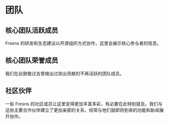 <script setup>
import { VPTeamMembers } from 'vitepress/theme'

const members = [
    {
        avatar: 'https://cdn.fresns.cn/avatars/tangjie.jpg',
        name: '唐杰',
        title: 'Creator',
        links: [
            {
                icon: {
                    svg: '<svg xmlns="http://www.w3.org/2000/svg" viewBox="0 0 512 512"><path d="M172.2 226.8c-14.6-2.9-28.2 8.9-28.2 23.8V301c0 10.2 7.1 18.4 16.7 22c18.2 6.8 31.3 24.4 31.3 45c0 26.5-21.5 48-48 48s-48-21.5-48-48V120c0-13.3-10.7-24-24-24H24c-13.3 0-24 10.7-24 24v248c0 89.5 82.1 160.2 175 140.7c54.4-11.4 98.3-55.4 109.7-109.7c17.4-82.9-37-157.2-112.5-172.2zM209 0c-9.2-.5-17 6.8-17 16v31.6c0 8.5 6.6 15.5 15 15.9c129.4 7 233.4 112 240.9 241.5c.5 8.4 7.5 15 15.9 15h32.1c9.2 0 16.5-7.8 16-17C503.4 139.8 372.2 8.6 209 0zm.3 96c-9.3-.7-17.3 6.7-17.3 16.1v32.1c0 8.4 6.5 15.3 14.8 15.9c76.8 6.3 138 68.2 144.9 145.2c.8 8.3 7.6 14.7 15.9 14.7h32.2c9.3 0 16.8-8 16.1-17.3c-8.4-110.1-96.5-198.2-206.6-206.7z"/></svg>'
                },
                link: 'https://tangjie.me'
            },
            { icon: 'github', link: 'https://github.com/jarvis-tang' },
            { icon: 'twitter', link: 'https://twitter.com/Jarvis_Tweet' },
            { icon: 'linkedin', link: 'https://www.linkedin.com/in/jarvis-tang' },
        ]
    },
    {
        avatar: 'https://cdn.fresns.cn/avatars/mouyong.jpg',
        name: '牟勇',
        title: 'Developer',
        links: [
            { icon: 'github', link: 'https://github.com/mouyong' },
        ]
    },
    {
        avatar: 'https://cdn.fresns.cn/avatars/yuanquan.jpg',
        name: 'Tracy Yuan',
        title: 'Tester',
        links: [
            {
                icon: {
                    svg: '<svg xmlns="http://www.w3.org/2000/svg" viewBox="0 0 24 24"><path d="M5.721 0C2.251 0 0 2.25 0 5.719V18.28C0 21.751 2.252 24 5.721 24h12.56C21.751 24 24 21.75 24 18.281V5.72C24 2.249 21.75 0 18.281 0zm1.964 4.078c-.271.73-.5 1.434-.68 2.11h4.587c.545-.006.445 1.168.445 1.171H9.384a58.104 58.104 0 0 1-.112 3.797h2.712c.388.023.393 1.251.393 1.266H9.183a9.223 9.223 0 0 1-.408 2.102l.757-.604c.452.456 1.512 1.712 1.906 2.177c.473.681.063 2.081.063 2.081l-2.794-3.382c-.653 2.518-1.845 3.607-1.845 3.607c-.523.468-1.58.82-2.64.516c2.218-1.73 3.44-3.917 3.667-6.497H4.491c0-.015.197-1.243.806-1.266h2.71c.024-.32.086-3.254.086-3.797H6.598c-.136.406-.158.447-.268.753c-.594 1.095-1.603 1.122-1.907 1.155c.906-1.821 1.416-3.6 1.591-4.064c.425-1.124 1.671-1.125 1.671-1.125zM13.078 6h6.377v11.33h-2.573l-2.184 1.373l-.401-1.373h-1.219zm1.313 1.219v8.86h.623l.263.937l1.455-.938h1.456v-8.86z"/></svg>'
                },
                link: 'https://www.zhihu.com/people/yuan-xin-2020'
            },
            { icon: 'linkedin', link: 'https://www.linkedin.com/in/tracy-yuanquan' },
        ]
    },
]

const oldMembers = [
]
</script>

# 团队

## 核心团队活跃成员

Fresns 的研发和生态建设以开源组织方式协作，这里会展示核心参与者的信息。

<VPTeamMembers size="small" :members="members" />

## 核心团队荣誉成员

我们在此致敬过去曾做出过突出贡献的不再活跃的团队成员。

<VPTeamMembers size="small" :members="oldMembers" />

## 社区伙伴

一些 Fresns 的社区成员让这里变得更加丰富多彩，有必要在此特别提及。我们与这些主要合作伙伴建立了更加亲密的关系，经常与他们就即将到来的功能和新闻展开协作。
